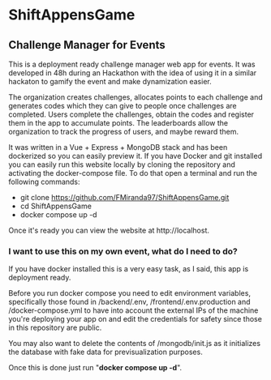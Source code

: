 # ShiftAppensGame
##  Challenge Manager for Events
This is a deployment ready challenge manager web app for events. It was developed in 48h during an Hackathon with the idea of using it in a similar hackaton to gamify the event and make dynamization easier.

 The organization creates challenges, allocates points to each challenge and generates codes which they can give to people once challenges are completed. Users complete the challenges, obtain the codes and register them in the app to accumulate points. The leaderboards allow the organization to track the progress of users, and maybe reward them.

It was written in a Vue + Express + MongoDB stack and has been dockerized so you can easily preview it. If you have Docker and git installed you can easily run this website locally by cloning the repository and activating the docker-compose file. To do that open a terminal and run the following commands:
 - git clone https://github.com/FMiranda97/ShiftAppensGame.git
 - cd ShiftAppensGame
 - docker compose up -d
 
Once it's ready you can view the website at http://localhost.

### I want to use this on my own event, what do I need to do?
If you have docker installed this is a very easy task, as I said, this app is deployment ready. 

Before you run docker compose you need to edit environment variables, specifically those found in /backend/.env, /frontend/.env.production and /docker-compose.yml to have into account the external IPs of the machine you're deploying your app on and edit the credentials for safety since those in this repository are public.

You may also want to delete the contents of /mongodb/init.js as it initializes the database with fake data for previsualization purposes.

Once this is done just run "**docker compose up -d**".
